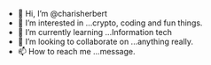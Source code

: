 - 👋 Hi, I’m @charisherbert
- 👀 I’m interested in ...crypto, coding and fun things. 
- 🌱 I’m currently learning ...Information tech
- 💞️ I’m looking to collaborate on ...anything really. 
- 📫 How to reach me ...message. 

<!---
charisherbert/charisherbert is a ✨ special ✨ repository because its `README.md` (this file) appears on your GitHub profile.
You can click the Preview link to take a look at your changes.
--->

